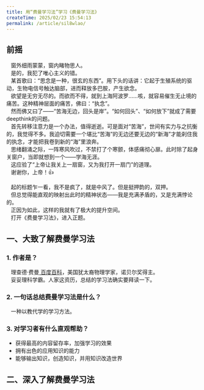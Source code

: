 ```yaml
---
title: 用“费曼学习法”学习《费曼学习法》
createTime: 2025/02/23 15:54:13
permalink: /article/sil8wlao/
---
```


## 前摇
&nbsp;&nbsp; 窗外细雨蒙蒙，窗内睹物思人。  
&nbsp;&nbsp; 是的，我犯了唯心主义的错。  
&nbsp;&nbsp; 某首歌曰：“思念是一种，很玄的东西”。用下头的话讲：它起于生殖系统的驱动，生物电信号触达脑部，进而释放多巴胺，产生欲念。  
&nbsp;&nbsp; 欲望是无穷无尽的。而欲而不得，就到上海阿波罗......咳，就容易催生无止境的痛苦。这种精神层面的痛苦，佛曰：“执念”。  
&nbsp;&nbsp; 然而佛又曰了——“苦海无边，回头是岸”。“如何回头”、“如何放下”就成了需要deepthink的问题。  
&nbsp;&nbsp; 首先转移注意力是一个办法，值得逝逝。可是面对“苦海”，世间有实力与之抗衡的，我觉得不多。我迫切需要一个堪比“苦海”的无边还要无边的“新海”才能刹住我的执念，才能把我卷到新的“海”里浪奔。  
&nbsp;&nbsp; 思绪翻涌之际，一阵寒风吹过，不禁打了个寒颤，体感痛彻心扉。此时除了起身关窗户，当即就想到一个——学海无涯。  
&nbsp;&nbsp; 这应验了“上帝让我关上一扇窗，又为我打开一扇门”的道理。  
&nbsp;&nbsp; 谢谢你，上帝！👍
<!-- more -->
&nbsp;&nbsp; 起的标题乍一看，我不是疯了，就是中风了。但是挺押韵的，双押。  
&nbsp;&nbsp; 但总觉得能直观的映射出此时的精神状态——我是充满矛盾的，又是充满悖论的。  
&nbsp;&nbsp; 正因为如此，这样的我就有了极大的提升空间。  
&nbsp;&nbsp; 打开《费曼学习法》，进入正题。  
## 一、大致了解费曼学习法
### 1. 作者是？  
&nbsp;&nbsp; 理查德·费曼<a target='_blank' href='https://baike.baidu.com/item/%E7%90%86%E6%9F%A5%E5%BE%B7%C2%B7%E8%B4%B9%E6%9B%BC/2149327'>&nbsp;百度百科</a>，美国犹太裔物理学家，诺贝尔奖得主。  
&nbsp;&nbsp; 妥妥理科学霸。人家这资历，总结的学习法确实要拜读一下。

### 2. 一句话总结费曼学习法是什么？
&nbsp;&nbsp; 一种以教代学的学习方法。

### 3. 对学习者有什么直观帮助？
- 获得最高的内容留存率，加强学习的效果
- 拥有出色的应用知识的能力
- 能够输出知识，创造知识，并用知识改造世界

## 二、深入了解费曼学习法
